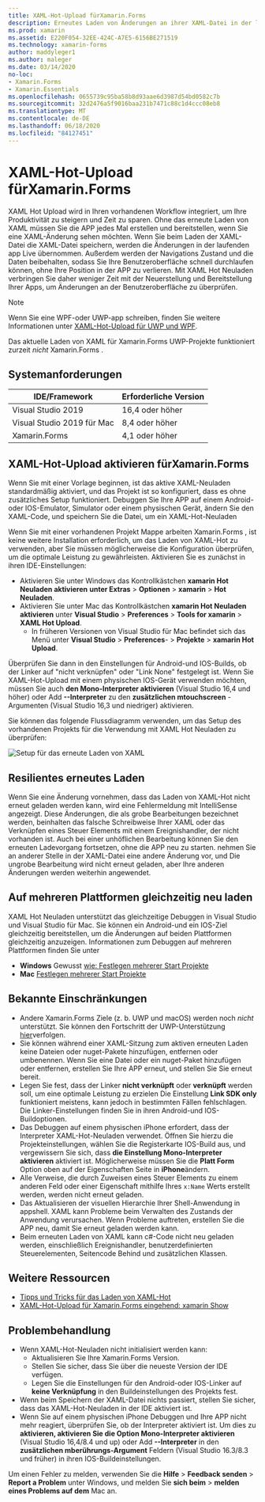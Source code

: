 ```yaml
---
title: XAML-Hot-Upload fürXamarin.Forms
description: Erneutes Laden von Änderungen an ihrer XAML-Datei in der laufenden Anwendung, damit Sie das Xamarin.Forms Projekt nicht nach jeder XAML-Änderung erstellen müssen.
ms.prod: xamarin
ms.assetid: E220F054-32EE-424C-A7E5-6156BE271519
ms.technology: xamarin-forms
author: maddyleger1
ms.author: maleger
ms.date: 03/14/2020
no-loc:
- Xamarin.Forms
- Xamarin.Essentials
ms.openlocfilehash: 0655739c95ba58b8d93aae6d3987d54bd0582c7b
ms.sourcegitcommit: 32d2476a5f9016baa231b7471c88c1d4ccc08eb8
ms.translationtype: MT
ms.contentlocale: de-DE
ms.lasthandoff: 06/18/2020
ms.locfileid: "84127451"
---
```

# <a name="xaml-hot-reload-for-xamarinforms"></a>XAML-Hot-Upload fürXamarin.Forms

XAML Hot Upload wird in Ihren vorhandenen Workflow integriert, um Ihre Produktivität zu steigern und Zeit zu sparen. Ohne das erneute Laden von XAML müssen Sie die APP jedes Mal erstellen und bereitstellen, wenn Sie eine XAML-Änderung sehen möchten. Wenn Sie beim Laden der XAML-Datei die XAML-Datei speichern, werden die Änderungen in der laufenden app Live übernommen. Außerdem werden der Navigations Zustand und die Daten beibehalten, sodass Sie Ihre Benutzeroberfläche schnell durchlaufen können, ohne Ihre Position in der APP zu verlieren. Mit XAML Hot Neuladen verbringen Sie daher weniger Zeit mit der Neuerstellung und Bereitstellung Ihrer Apps, um Änderungen an der Benutzeroberfläche zu überprüfen.

> [!NOTE]
> Wenn Sie eine WPF-oder UWP-app schreiben, finden Sie weitere Informationen unter [XAML-Hot-Upload für UWP und WPF](/visualstudio/debugger/xaml-hot-reload).
>
> Das aktuelle Laden von XAML für Xamarin.Forms UWP-Projekte funktioniert zurzeit _nicht_ Xamarin.Forms .

## <a name="system-requirements"></a>Systemanforderungen

| IDE/Framework | Erforderliche Version |
|------|------------------|
|Visual Studio 2019 | 16,4 oder höher
Visual Studio 2019 für Mac | 8,4 oder höher
Xamarin.Forms | 4,1 oder höher

## <a name="enable-xaml-hot-reload-for-xamarinforms"></a>XAML-Hot-Upload aktivieren fürXamarin.Forms

Wenn Sie mit einer Vorlage beginnen, ist das aktive XAML-Neuladen standardmäßig aktiviert, und das Projekt ist so konfiguriert, dass es ohne zusätzliches Setup funktioniert. Debuggen Sie Ihre APP auf einem Android-oder IOS-Emulator, Simulator oder einem physischen Gerät, ändern Sie den XAML-Code, und speichern Sie die Datei, um ein XAML-Hot-Neuladen

Wenn Sie mit einer vorhandenen Projekt Mappe arbeiten Xamarin.Forms , ist keine weitere Installation erforderlich, um das Laden von XAML-Hot zu verwenden, aber Sie müssen möglicherweise die Konfiguration überprüfen, um die optimale Leistung zu gewährleisten. Aktivieren Sie es zunächst in ihren IDE-Einstellungen:

* Aktivieren Sie unter Windows das Kontrollkästchen **xamarin Hot Neuladen aktivieren** **unter Extras**  >  **Optionen**  >  **xamarin**  >  **Hot Neuladen**.
* Aktivieren Sie unter Mac das Kontrollkästchen **xamarin Hot Neuladen aktivieren** unter **Visual Studio**  >  **Preferences**  >  **Tools for xamarin**  >  **XAML Hot Upload**.
  * In früheren Versionen von Visual Studio für Mac befindet sich das Menü unter **Visual Studio**  >  **Preferences**-  >  **Projekte**  >  **xamarin Hot Upload**.

Überprüfen Sie dann in den Einstellungen für Android-und IOS-Builds, ob der Linker auf "nicht verknüpfen" oder "Link None" festgelegt ist. Wenn Sie XAML-Hot-Upload mit einem physischen IOS-Gerät verwenden möchten, müssen Sie auch **den Mono-Interpreter aktivieren** (Visual Studio 16,4 und höher) oder Add **--Interpreter** zu den **zusätzlichen mtouchscreen** -Argumenten (Visual Studio 16,3 und niedriger) aktivieren.

Sie können das folgende Flussdiagramm verwenden, um das Setup des vorhandenen Projekts für die Verwendung mit XAML Hot Neuladen zu überprüfen:

![Setup für das erneute Laden von XAML](hot-reload-images/hotreloadflowchart.png "Flussdiagramm für das XAML-Hot-Setup")

## <a name="resilient-reloading"></a>Resilientes erneutes Laden

Wenn Sie eine Änderung vornehmen, dass das Laden von XAML-Hot nicht erneut geladen werden kann, wird eine Fehlermeldung mit IntelliSense angezeigt. Diese Änderungen, die als grobe Bearbeitungen bezeichnet werden, beinhalten das falsche Schreibweise Ihrer XAML oder das Verknüpfen eines Steuer Elements mit einem Ereignishandler, der nicht vorhanden ist. Auch bei einer unhöflichen Bearbeitung können Sie den erneuten Ladevorgang fortsetzen, ohne die APP neu zu starten. nehmen Sie an anderer Stelle in der XAML-Datei eine andere Änderung vor, und Die ungrobe Bearbeitung wird nicht erneut geladen, aber Ihre anderen Änderungen werden weiterhin angewendet.

## <a name="reload-on-multiple-platforms-at-once"></a>Auf mehreren Plattformen gleichzeitig neu laden

XAML Hot Neuladen unterstützt das gleichzeitige Debuggen in Visual Studio und Visual Studio für Mac. Sie können ein Android-und ein IOS-Ziel gleichzeitig bereitstellen, um die Änderungen auf beiden Plattformen gleichzeitig anzuzeigen. Informationen zum Debuggen auf mehreren Plattformen finden Sie unter
* **Windows** Gewusst [wie: Festlegen mehrerer Start Projekte](https://docs.microsoft.com/visualstudio/ide/how-to-set-multiple-startup-projects?view=vs-2019)
* **Mac** [Festlegen mehrerer Start Projekte](https://docs.microsoft.com/visualstudio/mac/set-startup-projects?view=vsmac-2019)

## <a name="known-limitations"></a>Bekannte Einschränkungen

* Andere Xamarin.Forms Ziele (z. b. UWP und macOS) werden noch *nicht* unterstützt. Sie können den Fortschritt der UWP-Unterstützung [hier](https://developercommunity.visualstudio.com/idea/661682/xaml-hot-reload-for-xamarinforms-on-uwp.html)verfolgen.
* Sie können während einer XAML-Sitzung zum aktiven erneuten Laden keine Dateien oder nuget-Pakete hinzufügen, entfernen oder umbenennen. Wenn Sie eine Datei oder ein nuget-Paket hinzufügen oder entfernen, erstellen Sie Ihre APP erneut, und stellen Sie Sie erneut bereit.
* Legen Sie fest, dass der Linker **nicht verknüpft** oder **verknüpft** werden soll, um eine optimale Leistung zu erzielen Die Einstellung **Link SDK only** funktioniert meistens, kann jedoch in bestimmten Fällen fehlschlagen. Die Linker-Einstellungen finden Sie in ihren Android-und IOS-Buildoptionen.
* Das Debuggen auf einem physischen iPhone erfordert, dass der Interpreter XAML-Hot-Neuladen verwendet. Öffnen Sie hierzu die Projekteinstellungen, wählen Sie die Registerkarte IOS-Build aus, und vergewissern Sie sich, dass **die Einstellung Mono-Interpreter aktivieren** aktiviert ist. Möglicherweise müssen Sie die **Platt Form** Option oben auf der Eigenschaften Seite in **iPhone**ändern.
* Alle Verweise, die durch Zuweisen eines Steuer Elements zu einem anderen Feld oder einer Eigenschaft mithilfe Ihres `x:Name` Werts erstellt werden, werden nicht erneut geladen.
* Das Aktualisieren der visuellen Hierarchie Ihrer Shell-Anwendung in appshell. XAML kann Probleme beim Verwalten des Zustands der Anwendung verursachen. Wenn Probleme auftreten, erstellen Sie die APP neu, damit Sie erneut geladen werden kann.
* Beim erneuten Laden von XAML kann c#-Code nicht neu geladen werden, einschließlich Ereignishandler, benutzerdefinierten Steuerelementen, Seitencode Behind und zusätzlichen Klassen.

## <a name="more-resources"></a>Weitere Ressourcen

* [Tipps und Tricks für das Laden von XAML-Hot](https://devblogs.microsoft.com/xamarin/tips-tricks-xaml-hot-reload/)
* [XAML-Hot-Upload für Xamarin.Forms eingehend: xamarin Show](https://www.youtube.com/watch?v=crhjjPjzknk)

## <a name="troubleshooting"></a>Problembehandlung

* Wenn XAML-Hot-Neuladen nicht initialisiert werden kann:
  * Aktualisieren Sie Ihre Xamarin.Forms Version.
  * Stellen Sie sicher, dass Sie über die neueste Version der IDE verfügen.
  * Legen Sie die Einstellungen für den Android-oder IOS-Linker auf **keine Verknüpfung** in den Buildeinstellungen des Projekts fest.
* Wenn beim Speichern der XAML-Datei nichts passiert, stellen Sie sicher, dass das XAML-Hot-Neuladen in der IDE aktiviert ist.
* Wenn Sie auf einem physischen iPhone Debuggen und Ihre APP nicht mehr reagiert, überprüfen Sie, ob der Interpreter aktiviert ist. Um dies zu **aktivieren, aktivieren Sie die Option Mono-Interpreter aktivieren** (Visual Studio 16,4/8.4 und up) oder Add **--Interpreter** in den **zusätzlichen mberührungs-Argument** Feldern (Visual Studio 16.3/8.3 und früher) in ihren IOS-Buildeinstellungen.

Um einen Fehler zu melden, verwenden Sie die **Hilfe**  >  **Feedback senden**  >  **Report a Problem** unter Windows, und melden Sie **sich beim**  >  **melden eines Problems auf dem** Mac an.
